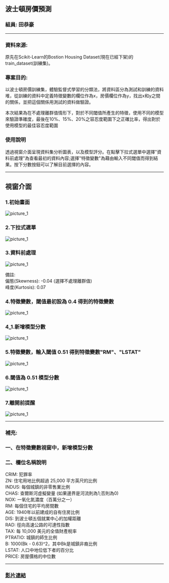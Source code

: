 ## 波士頓房價預測

### 組員: 田恭豪

---

### 資料來源:
原先在Scikit-Learn的Bostion Housing Dataset(現在已經下架)的train_dataset(訓練集)。

### 專案目的: 
以波士頓房價訓練集，體驗監督式學習的分類法，將資料區分為測試和訓練的資料堆，從訓練的資料中定義特徵變數的欄位作為x，房價欄位作為y，找出x和y之間的關係，並把這個關係用測試的資料做驗證。

本次結果為在不處理離群值情形下，對於不同閾值所產生的特徵，使用不同的模型來驗證準確度，最後在10%、15%、20%之容忍度範圍下之正確比率，得出對於使用模型的最佳容忍度範圍

### 使用說明
透過視窗介面呈現資料集分析圖表，以及模型評分。在點擊下拉式選單中選擇"資料前處理"為查看最初的資料內容;選擇"特徵變數"為藉由輸入不同閾值而得到結果。按下分數按鈕可以了解目前選擇的內容。


---

## 視窗介面

### 1.初始畫面
![picture_1](./images/window_1.png)
### 2.下拉式選單
![picture_1](./images/window_2.png)
### 3.資料前處理
![picture_1](./images/window_3.png)

備註:   
偏態(Skewness): -0.04  (選擇不處理離群值)  
峰度(Kurtosis): 0.07 
### 4.特徵變數，閾值最初設為 0.4 得到的特徵變數
![picture_1](./images/window_4.png)
### 4_1.新增模型分數
![picture_1](./images/window_4_1.png)
### 5.特徵變數，輸入閾值 0.51 得到特徵變數"RM"、"LSTAT"
![picture_1](./images/window_5.png)
### 6.閾值為 0.51 模型分數
![picture_1](./images/window_6.png)
### 7.離開前提醒
![picture_1](./images/window_7.png)

---

### 補充:
### 一、在特徵變數視窗中，新增模型分數
### 二、欄位名稱說明
CRIM: 犯罪率  
ZN: 住宅用地比例超過 25,000 平方英尺的比例  
INDUS: 每個城鎮的非零售業比例  
CHAS: 查爾斯河虛擬變量 (如果邊界是河流則為1;否則為0)  
NOX: 一氧化氮濃度（百萬分之一）  
RM: 每個住宅的平均房間數  
AGE: 1940年以前建成的自有住房比例  
DIS: 到波士頓五個就業中心的加權距離  
RAD: 徑向高速公路的可達性指數  
TAX: 每 10,000 美元的全值財產稅率  
PTRATIO: 城鎮的師生比例  
B: 1000(Bk - 0.63)^2，其中Bk是城鎮非裔比例  
LSTAT: 人口中地位低下者的百分比  
PRICE: 房屋價格的中位數  

---

### [影片連結](https://youtu.be/Fxh2hlDtfaQ)
